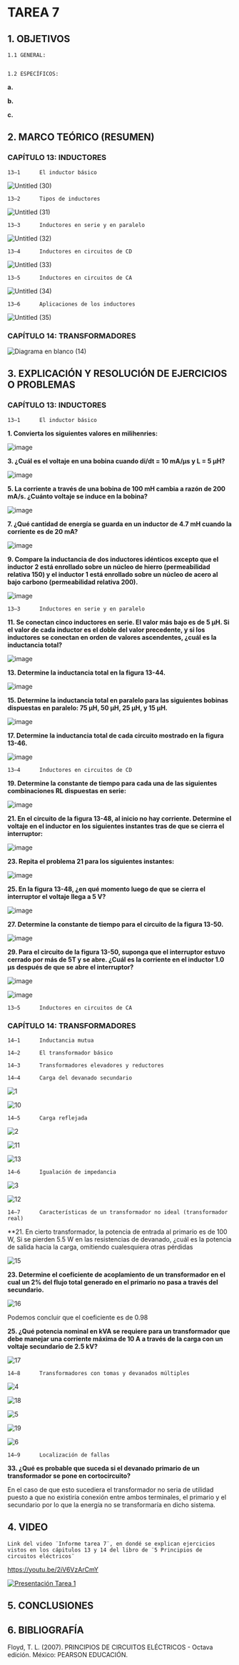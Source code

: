 # TAREA 7
## 1.	OBJETIVOS

	1.1	GENERAL: 


	1.2	ESPECÍFICOS:

**a.**	

**b.**	

**c.**	

## 2.	MARCO TEÓRICO (RESUMEN)

### CAPÍTULO 13: INDUCTORES

	13–1      El inductor básico
	
![Untitled (30)](https://user-images.githubusercontent.com/93396250/153534732-65506970-ad1e-4bc2-bce3-fcabaf3c9ea7.jpg)

	13–2      Tipos de inductores
	
![Untitled (31)](https://user-images.githubusercontent.com/93396250/153534739-7cbf3d7f-a2a8-4028-9ac1-11c5153fc408.jpg)
	

	13–3      Inductores en serie y en paralelo 

![Untitled (32)](https://user-images.githubusercontent.com/93396250/153534743-48ad80fc-bdd7-4afe-8853-a7d3f5d91e45.jpg)

	13–4      Inductores en circuitos de CD 
	
![Untitled (33)](https://user-images.githubusercontent.com/93396250/153534750-3eaa8a75-4e07-499a-a855-742d103cdd7c.jpg)

	13–5      Inductores en circuitos de CA 
	
![Untitled (34)](https://user-images.githubusercontent.com/93396250/153534763-2497a8b3-7afd-4f36-ad56-c89b5e110ff3.jpg)

	13–6      Aplicaciones de los inductores
	
![Untitled (35)](https://user-images.githubusercontent.com/93396250/153534774-44d3b142-ec67-4300-9388-9e2ba6bf8d24.jpg)

	
### CAPÍTULO 14: TRANSFORMADORES

![Diagrama en blanco (14)](https://user-images.githubusercontent.com/93834732/153528478-6525c566-0ea7-45cb-bd74-d8b0a3bc07d9.png)



## 3.	EXPLICACIÓN Y RESOLUCIÓN DE EJERCICIOS O PROBLEMAS
	
### CAPÍTULO 13: INDUCTORES

	13–1      El inductor básico

**1. Convierta los siguientes valores en milihenries:**

![image](https://user-images.githubusercontent.com/93396250/153550569-70b2a863-8f2e-4154-88a8-e04e5d3e8697.png)


**3. ¿Cuál es el voltaje en una bobina cuando di/dt = 10 mA/μs y L = 5 μH?**

![image](https://user-images.githubusercontent.com/93396250/153550590-07c8590a-9859-4ab6-81b4-72432997a4e5.png)


**5. La corriente a través de una bobina de 100 mH cambia a razón de 200 mA/s. ¿Cuánto voltaje se induce en la bobina?**

![image](https://user-images.githubusercontent.com/93396250/153550622-8a045675-e5bb-4e17-9978-186c8023c350.png)


**7. ¿Qué cantidad de energía se guarda en un inductor de 4.7 mH cuando la corriente es de 20 mA?**

![image](https://user-images.githubusercontent.com/93396250/153550635-6d1d0343-e6b6-4f5a-bb9f-e29cb4bf7520.png)


**9. Compare la inductancia de dos inductores idénticos excepto que el inductor 2 está enrollado sobre un núcleo de hierro (permeabilidad relativa  150) y el inductor 1 está enrollado sobre un núcleo de acero al bajo carbono (permeabilidad relativa  200).**

![image](https://user-images.githubusercontent.com/93396250/153550704-fab7738e-8872-4cb9-a8c0-4c8c29f12c66.png)

	
	13–3      Inductores en serie y en paralelo 

**11. Se conectan cinco inductores en serie. El valor más bajo es de 5 μH. Si el valor de cada inductor es el doble del valor precedente, y si los inductores se conectan en orden de valores ascendentes, ¿cuál es la inductancia total?**

![image](https://user-images.githubusercontent.com/93396250/153550723-079329c0-cb5f-4322-a488-efb2b9cbf795.png)


**13. Determine la inductancia total en la figura 13-44.**

![image](https://user-images.githubusercontent.com/93396250/153550744-90b0548b-1e94-48a7-85f3-961e14089e40.png)


**15. Determine la inductancia total en paralelo para las siguientes bobinas dispuestas en paralelo: 75 μH, 50 μH, 25 μH, y 15 μH.**

![image](https://user-images.githubusercontent.com/93396250/153550759-722a2b2c-a8ad-4b31-a8d0-2795fa1251d2.png)


**17. Determine la inductancia total de cada circuito mostrado en la figura 13-46.**

![image](https://user-images.githubusercontent.com/93396250/153550795-be3db261-0650-4dad-b90b-4c0e28adac6d.png)


	13–4      Inductores en circuitos de CD 

**19. Determine la constante de tiempo para cada una de las siguientes combinaciones RL dispuestas en serie:**

![image](https://user-images.githubusercontent.com/93396250/153550837-e8dd335f-0069-4def-9877-5469c9545d13.png)


**21. En el circuito de la figura 13-48, al inicio no hay corriente. Determine el voltaje en el inductor en los siguientes instantes tras de que se cierra el interruptor:**

![image](https://user-images.githubusercontent.com/93396250/153551116-b00e2700-4a9f-4c36-8a05-772ef7af0de6.png)

**23. Repita el problema 21 para los siguientes instantes:**

![image](https://user-images.githubusercontent.com/93396250/153550907-ada233c9-dade-4b82-a9c9-4698a3384291.png)

**25. En la figura 13-48, ¿en qué momento luego de que se cierra el interruptor el voltaje llega a 5 V?**

![image](https://user-images.githubusercontent.com/93396250/153550943-23a0bd65-a1d1-421e-a6e6-105245301df6.png)


**27. Determine la constante de tiempo para el circuito de la figura 13-50.**

![image](https://user-images.githubusercontent.com/93396250/153550979-62a869b2-8cb2-478b-8c67-a22ad0803d56.png)


**29. Para el circuito de la figura 13-50, suponga que el interruptor estuvo cerrado por más de 5T  y se abre. ¿Cuál es la corriente en el inductor 1.0 μs después de que se abre el interruptor?**

![image](https://user-images.githubusercontent.com/93396250/153551014-8cf4a7bc-be20-42b7-84d5-323074128d86.png)

![image](https://user-images.githubusercontent.com/93396250/153551060-b2650bb9-3b19-4a27-8188-cf1c1c04aaac.png)

	13–5      Inductores en circuitos de CA 	


	
	
### CAPÍTULO 14: TRANSFORMADORES

	14–1      Inductancia mutua 
	
	14–2      El transformador básico
	
	14–3      Transformadores elevadores y reductores 
	
	14–4      Carga del devanado secundario
	
![1](https://user-images.githubusercontent.com/93834732/153528731-90f6ac2c-ae37-42ce-b8df-9a7cd46f80be.GIF)

![10](https://user-images.githubusercontent.com/93834732/153529733-09d6ca53-1792-460c-8617-3c7a6dcc9632.GIF)

	14–5      Carga reflejada
	
![2](https://user-images.githubusercontent.com/93834732/153528775-8b426302-788c-45dc-8db1-c21f6d377198.GIF)

![11](https://user-images.githubusercontent.com/93834732/153529798-c5657f23-342c-4394-80d0-02a4f09df6d5.GIF)

![13](https://user-images.githubusercontent.com/93834732/153529848-9f722869-885e-494e-b6e1-2d683822d5ad.GIF)

	14–6      Igualación de impedancia
	
![3](https://user-images.githubusercontent.com/93834732/153528812-952bc7eb-895d-4b8c-9ec8-be4f7b793831.GIF)

![12](https://user-images.githubusercontent.com/93834732/153533286-7801bfed-3f7f-4bba-9c19-690afa282a66.GIF)

	14–7      Características de un transformador no ideal (transformador real)

**21. En cierto transformador, la potencia de entrada al primario es de 100 W, Si se pierden 5.5 W en las resistencias de devanado, ¿cuál es la potencia de salida hacia 	la carga, omitiendo cualesquiera otras pérdidas
	
![15](https://user-images.githubusercontent.com/93834732/153533698-92b5ef8c-a18b-4b4b-b074-03e2276b0219.GIF)

**23. Determine el coeficiente de acoplamiento de un transformador en el cual un 2% del flujo total generado en el primario no pasa a través del secundario.**
	
![16](https://user-images.githubusercontent.com/93834732/153533844-2449ac00-cc13-4a21-ab00-36d96530d0a2.GIF)

Podemos concluir que el coeficiente es de 0.98
	
**25. ¿Qué potencia nominal en kVA se requiere para un transformador que debe manejar una corriente máxima de 10 A a través de la carga con un voltaje secundario de 2.5 kV?**
	
![17](https://user-images.githubusercontent.com/93834732/153534030-e08ab4b3-106f-45cf-8d8d-039ef15db275.GIF)

	14–8      Transformadores con tomas y devanados múltiples
	
![4](https://user-images.githubusercontent.com/93834732/153528968-8c5155c2-1f3a-4345-ba6e-e0db594c65ab.GIF)

![18](https://user-images.githubusercontent.com/93834732/153534311-c50cdaa4-ce9e-4a3f-9b10-0ebc65db56f4.GIF)

![5](https://user-images.githubusercontent.com/93834732/153529009-7c8a12a9-88a5-4c41-832e-46a91c1c6d3a.GIF)

![19](https://user-images.githubusercontent.com/93834732/153534698-f7d74e04-5510-45c3-bf45-cf164611b886.GIF)

![6](https://user-images.githubusercontent.com/93834732/153529082-b5996331-2fa5-4980-95f0-c061b9b78db3.GIF)

	14–9      Localización de fallas
	
**33. ¿Qué es probable que suceda si el devanado primario de un transformador se pone en cortocircuito?**

En el caso de que esto sucediera el transformador no seria de utilidad puesto a que no existiría conexión entre ambos terminales, el primario y el secundario por lo que la energía no se transformaría en dicho sistema.


## 4.	VIDEO
	
	Link del video ¨Informe tarea 7¨, en dondé se explican ejercicios vistos en los cápitulos 13 y 14 del libro de ¨5 Principios de circuitos eléctricos¨
	
https://youtu.be/2iV6VzArCmY
	
	
[![Presentación Tarea 1](https://img.youtube.com/vi/2iV6VzArCmY/0.jpg)](https://www.youtube.com/watch?v=2iV6VzArCmY)
	
## 5.	CONCLUSIONES
        


## 6.	BIBLIOGRAFÍA

Floyd, T. L. (2007). PRINCIPIOS DE CIRCUITOS ELÉCTRICOS - Octava edición. México: PEARSON EDUCACIÓN.

